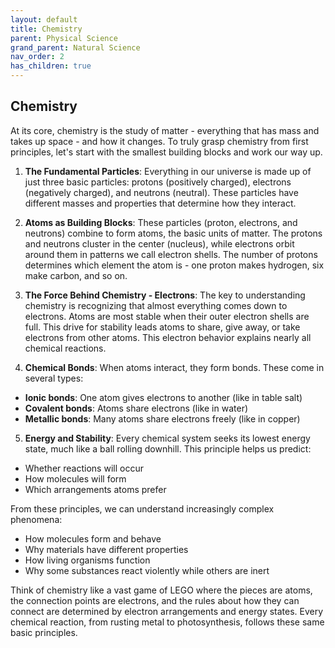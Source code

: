 ```yaml
---
layout: default
title: Chemistry
parent: Physical Science
grand_parent: Natural Science
nav_order: 2
has_children: true
---
```


## Chemistry

At its core, chemistry is the study of matter - everything that has mass and takes up space - and how it changes. To truly grasp chemistry from first principles, let's start with the smallest building blocks and work our way up.

1. **The Fundamental Particles**: Everything in our universe is made up of just three basic particles: protons (positively charged), electrons (negatively charged), and neutrons (neutral). These particles have different masses and properties that determine how they interact.

2. **Atoms as Building Blocks**: These particles (proton, electrons, and neutrons) combine to form atoms, the basic units of matter. The protons and neutrons cluster in the center (nucleus), while electrons orbit around them in patterns we call electron shells. The number of protons determines which element the atom is - one proton makes hydrogen, six make carbon, and so on.

3. **The Force Behind Chemistry - Electrons**: The key to understanding chemistry is recognizing that almost everything comes down to electrons. Atoms are most stable when their outer electron shells are full. This drive for stability leads atoms to share, give away, or take electrons from other atoms. This electron behavior explains nearly all chemical reactions.

4. **Chemical Bonds**: When atoms interact, they form bonds. These come in several types:
- **Ionic bonds**: One atom gives electrons to another (like in table salt)
- **Covalent bonds**: Atoms share electrons (like in water)
- **Metallic bonds**: Many atoms share electrons freely (like in copper)

5. **Energy and Stability**: Every chemical system seeks its lowest energy state, much like a ball rolling downhill. This principle helps us predict:
- Whether reactions will occur
- How molecules will form
- Which arrangements atoms prefer

From these principles, we can understand increasingly complex phenomena:
- How molecules form and behave
- Why materials have different properties
- How living organisms function
- Why some substances react violently while others are inert

Think of chemistry like a vast game of LEGO where the pieces are atoms, the connection points are electrons, and the rules about how they can connect are determined by electron arrangements and energy states. Every chemical reaction, from rusting metal to photosynthesis, follows these same basic principles.
